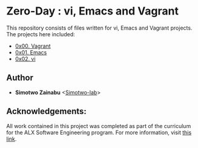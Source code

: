 # Zero-Day : vi, Emacs and Vagrant

This repository consists of files written for vi, Emacs and Vagrant projects. The projects here included:

* [0x00. Vagrant](./0x00-vagrant)
* [0x01. Emacs](./0x01-emacs)
* [0x02. vi](./0x02-vi)

## Author

* __Simotwo Zainabu__ <[Simotwo-lab](https://github.com/Simotwo-lab)>

## Acknowledgements:

All work contained in this project was completed as part of the curriculum for
the ALX Software Engineering program. For more information, visit
[this link](https://www.alxafrica.com/).
